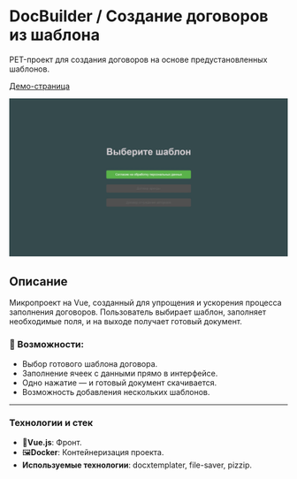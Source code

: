 # DocBuilder / Создание договоров из шаблона

PET-проект для создания договоров на основе предустановленных шаблонов.

[Демо-страница](https://doc-builder-6hgg2ems8-alexandrs-projects-58850a68.vercel.app/)

![Главная страница](./images/DocBuilder.jpg)

## Описание

Микропроект на Vue, созданный для упрощения и ускорения процесса заполнения договоров.
Пользователь выбирает шаблон, заполняет необходимые поля, и на выходе получает готовый документ.

### 🚀 Возможности:

- Выбор готового шаблона договора.
- Заполнение ячеек с данными прямо в интерфейсе.
- Одно нажатие — и готовый документ скачивается.
- Возможность добавления нескольких шаблонов.

---

### Технологии и стек
- 🧠**Vue.js**: Фронт.
- 🖼**Docker**: Контейнеризация проекта.
- **Используемые технологии**: docxtemplater, file-saver, pizzip.



